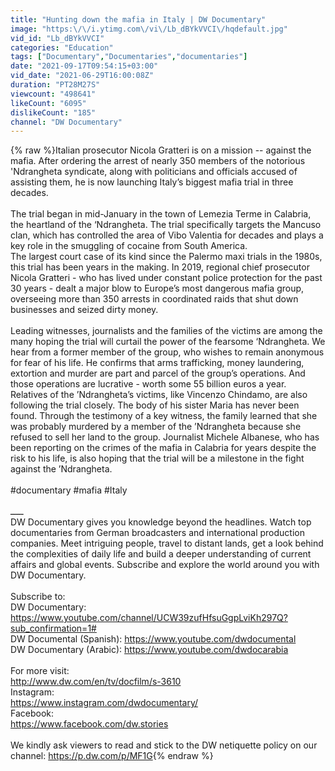 ```yaml
---
title: "Hunting down the mafia in Italy | DW Documentary"
image: "https:\/\/i.ytimg.com\/vi\/Lb_dBYkVVCI\/hqdefault.jpg"
vid_id: "Lb_dBYkVVCI"
categories: "Education"
tags: ["Documentary","Documentaries","documentaries"]
date: "2021-09-17T09:54:15+03:00"
vid_date: "2021-06-29T16:00:08Z"
duration: "PT28M27S"
viewcount: "498641"
likeCount: "6095"
dislikeCount: "185"
channel: "DW Documentary"
---
```

{% raw %}Italian prosecutor Nicola Gratteri is on a mission -- against the mafia. After ordering the arrest of nearly 350 members of the notorious 'Ndrangheta syndicate, along with politicians and officials accused of assisting them, he is now launching Italy’s biggest mafia trial in three decades.<br /><br />The trial began in mid-January in the town of Lemezia Terme in Calabria, the heartland of the ‘Ndrangheta. The trial specifically targets the Mancuso clan, which has controlled the area of Vibo Valentia for decades and plays a key role in the smuggling of cocaine from South America. <br />The largest court case of its kind since the Palermo maxi trials in the 1980s, this trial has been years in the making. In 2019, regional chief prosecutor Nicola Gratteri - who has lived under constant police protection for the past 30 years - dealt a major blow to Europe’s most dangerous mafia group, overseeing more than 350 arrests in coordinated raids that shut down businesses and seized dirty money.<br /><br />Leading witnesses, journalists and the families of the victims are among the many hoping the trial will curtail the power of the fearsome ‘Ndrangheta. We hear from a former member of the group, who wishes to remain anonymous for fear of his life. He confirms that arms trafficking, money laundering, extortion and murder are part and parcel of the group’s operations. And those operations are lucrative - worth some 55 billion euros a year. Relatives of the ’Ndrangheta’s victims, like Vincenzo Chindamo, are also following the trial closely. The body of his sister Maria has never been found. Through the testimony of a key witness, the family learned that she was probably murdered by a member of the ’Ndrangheta because she refused to sell her land to the group. Journalist Michele Albanese, who has been reporting on the crimes of the mafia in Calabria for years despite the risk to his life, is also hoping that the trial will be a milestone in the fight against the ’Ndrangheta.<br /><br />#documentary #mafia #Italy<br /><br />ـــــ<br />DW Documentary gives you knowledge beyond the headlines. Watch top documentaries from German broadcasters and international production companies. Meet intriguing people, travel to distant lands, get a look behind the complexities of daily life and build a deeper understanding of current affairs and global events. Subscribe and explore the world around you with DW Documentary.<br /><br />Subscribe to: <br />DW Documentary: <a rel="nofollow" target="blank" href="https://www.youtube.com/channel/UCW39zufHfsuGgpLviKh297Q?sub_confirmation=1#">https://www.youtube.com/channel/UCW39zufHfsuGgpLviKh297Q?sub_confirmation=1#</a><br />DW Documental (Spanish): <a rel="nofollow" target="blank" href="https://www.youtube.com/dwdocumental">https://www.youtube.com/dwdocumental</a><br />DW Documentary (Arabic): <a rel="nofollow" target="blank" href="https://www.youtube.com/dwdocarabia">https://www.youtube.com/dwdocarabia</a><br /><br />For more visit:<br /><a rel="nofollow" target="blank" href="http://www.dw.com/en/tv/docfilm/s-3610">http://www.dw.com/en/tv/docfilm/s-3610</a><br />Instagram:<br /><a rel="nofollow" target="blank" href="https://www.instagram.com/dwdocumentary/">https://www.instagram.com/dwdocumentary/</a><br />Facebook:<br /><a rel="nofollow" target="blank" href="https://www.facebook.com/dw.stories">https://www.facebook.com/dw.stories</a><br /><br />We kindly ask viewers to read and stick to the DW netiquette policy on our channel: <a rel="nofollow" target="blank" href="https://p.dw.com/p/MF1G">https://p.dw.com/p/MF1G</a>{% endraw %}

